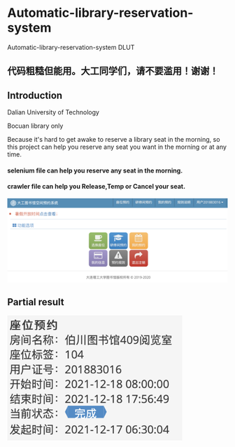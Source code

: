 # Automatic-library-reservation-system
Automatic-library-reservation-system DLUT
## 代码粗糙但能用。大工同学们，请不要滥用！谢谢！

## Introduction
Dalian University of Technology

Bocuan library only

Because it's hard to get awake to reserve a library seat in the morning, so this project can help you reserve any seat you want in the morning or at any time.

#### selenium file can help you reserve any seat in the morning.
#### crawler file can help you Release,Temp or Cancel your seat.
<img src="https://github.com/yangtiming/Automatic-library-reservation-system/blob/master/imgs/1.png" width="1000px">

## Partial result
<img src="https://github.com/yangtiming/Automatic-library-reservation-system/blob/master/imgs/2.png" width="400px">




